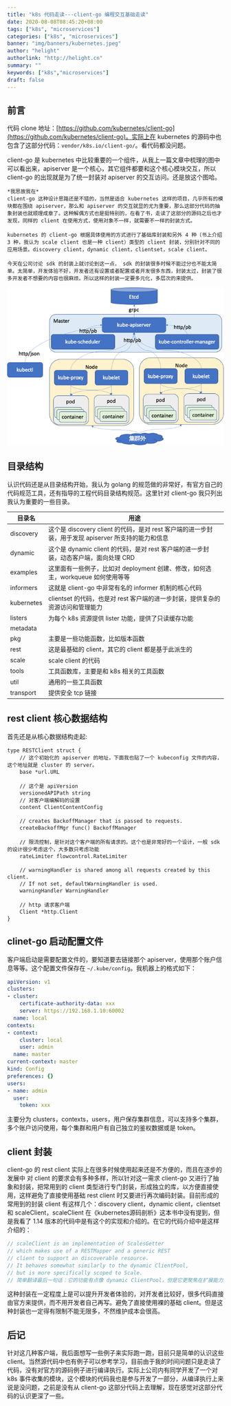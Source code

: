 ```yaml
---
title: "k8s 代码走读---client-go 编程交互基础走读"
date: 2020-08-08T08:45:20+08:00
tags: ["k8s", "microservices"]
categories: ["k8s", "microservices"]
banner: "img/banners/kubernetes.jpeg"
author: "helight"
authorlink: "http://helight.cn"
summary: ""
keywords: ["k8s","microservices"]
draft: false
---
```


## 前言

代码 clone 地址：[https://github.com/kubernetes/client-go](https://github.com/kubernetes/client-go)。实际上在 kubernetes 的源码中也包含了这部分代码：`vendor/k8s.io/client-go/`。看代码都没问题。

client-go 是 kubernetes 中比较重要的一个组件，从我上一篇文章中梳理的图中可以看出来，apiserver 是一个核心，其它组件都要和这个核心模块交互，所以 client-go 的出现就是为了统一封装对 apiserver 的交互访问。还是放这个图哈。

    *我思故我在*
    client-go 这种设计思路还是不错的，当然是适合 kubernetes 这样的项目，几乎所有的模块都在围绕 apiserver，那么和 apiserver 的交互就显的尤为重要，那么这部分代码的抽象封装也就顺理成章了。这种解偶方式也是挺特别的，在看了书，走读了这部分的源码之后也才发现，同样的 client 在使用方式，使用对象不一样，就需要不一样的封装方式。
    
    kubernetes 的 client-go 根据具体使用的方式进行了基础库封装和另外 4 种（书上介绍 3 种，我认为 scale client 也是一种 client）类型的 client 封装，分别针对不同的应用场景。discovery client，dynamic client，clientset，scale client。

    今天在公司讨论 sdk 的封装上就讨论到这一点， sdk 的封装很多时候不能过分也不能太简单。太简单，开发体验不好，开发者还有设置或者配置或者开发很多东西，封装太过，封装了很多开发者不想要的内容也很麻烦。所以这样的封装一定要多元化，多层次的来提供。

![](../kube-controller-manager-code-1/imgs/k8s.png)

## 目录结构
认识代码还是从目录结构开始，我认为 golang 的规范做的非常好，有官方自己的代码规范工具，还有指导的工程代码目录结构规范。这里针对 client-go 我只列出我认为重要的一些目录。

| 目录名 | 用途 |
| - | - |
| discovery| 这个是 discovery client 的代码，是对 rest 客户端的进一步封装，用于发现 apiserver 所支持的能力和信息 |
| dynamic | 这个是 dynamic client 的代码，是对 rest 客户端的进一步封装，动态客户端，面向处理 CRD |
| examples | 这里面有一些例子，比如对 deployment 创建、修改，如何选主，workqueue 如何使用等等 |
| informers | 这就是 client-go 中非常有名的 informer 机制的核心代码 |
| kubernetes | clientset 的代码，也是对 rest 客户端的进一步封装，提供复杂的资源访问和管理能力 |
| listers | 为每个 k8s 资源提供 lister 功能，提供了只读缓存功能 |
| metadata | |
| pkg | 主要是一些功能函数，比如版本函数 |
| rest | 这是最基础的 client，其它的 client 都是基于此派生的 |
| scale | scale client 的代码 |
| tools | 工具函数库，主要是和 k8s 相关的工具函数 |
| util | 通用的一些工具函数|
| transport | 提供安全 tcp 链接 |

## rest client 核心数据结构
首先还是从核心数据结构走起:
```golang
type RESTClient struct {
	// 这个初始化的 apiserver 的地址，下面我也贴了一个 kubeconfig 文件的内容，这个地址就是 cluster 的 server。
	base *url.URL

    // 这个是 apiVersion 
	versionedAPIPath string
    // 对客户端编解码的设置
	content ClientContentConfig

	// creates BackoffManager that is passed to requests.
	createBackoffMgr func() BackoffManager

    // 限流控制，是针对这个客户端的所有请求的。这个也是非常好的一个设计，一般 sdk 的设计很少考虑这个，大多数只考虑功能
	rateLimiter flowcontrol.RateLimiter

	// warningHandler is shared among all requests created by this client.
	// If not set, defaultWarningHandler is used.
	warningHandler WarningHandler

	// http 请求客户端
	Client *http.Client
}
```
## clinet-go 启动配置文件
客户端启动是需要配置文件的，要知道要去链接那个 apiserver，使用那个账户信息等等。这个配置文件保存在 `~/.kube/config`。我机器上的格式如下：
```yaml
apiVersion: v1
clusters:
- cluster:
    certificate-authority-data: xxx
    server: https://192.168.1.10:60002
  name: local
contexts:
- context:
    cluster: local
    user: admin
  name: master
current-context: master
kind: Config
preferences: {}
users:
- name: admin
  user:
    token: xxx
```
主要分为 clusters，contexts，users，用户保存集群信息，可以支持多个集群，多个账户访问使用，每个集群和用户有自己独立的鉴权数据或是 token。

## client 封装
client-go 的 rest client 实际上在很多时候使用起来还是不方便的，而且在逐步的发展中 对 client 的要求会有多种多样，所以针对这一需求 client-go 又进行了抽象和封装，把常用到的 client 类型进行专门封装，形成独立的库，以方便直接使用，这样避免了直接使用基础 rest client 时又要进行再次编码封装。目前形成的常用到的封装 client 有这样几个：discovery client，dynamic client，clientset 和 scaleClient，scaleClient 在《kubernetes源码剖析》这本书中没有提到，但是我看了 1.14 版本的代码中是有这个的实现和介绍的。在它的代码介绍中是这样介绍的：
``` go
// scaleClient is an implementation of ScalesGetter
// which makes use of a RESTMapper and a generic REST
// client to support an discoverable resource.
// It behaves somewhat similarly to the dynamic ClientPool, 
// but is more specifically scoped to Scale.
// 简单翻译最后一句话：它的功能有点像 dynamic ClientPool，但是它更聚焦在扩展能力上。
```
这种封装在一定程度上是可以提升开发者体验的，对开发者比较好，很多代码直接由官方来提供，而不用开发者自己再写。避免了直接使用裸的基础 client。但是这种封装也一定得有限制不能无限多，不然维护成本会很高。

## 后记
针对这几种客户端，我后面想写一些例子来实际跑一跑，目前只是简单的认识这些 client。当然源代码中也有例子可以参考学习，目前由于我的时间问题只是走读了代码，没有对官方的源码例子进行编译执行。实际上公司内有同学开发了一个对 k8s 事件收集的模块，这个模块的代码我也是参与开发了一部分，从编译执行上来说是没问题，之前是没有从 client-go 这部分代码上去理解，现在感觉对这部分代码的认识更深了一些。